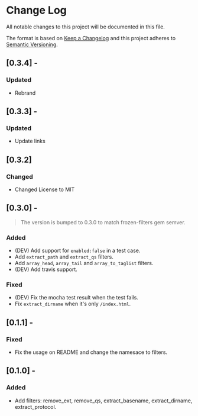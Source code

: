 # Change Log
All notable changes to this project will be documented in this file.

The format is based on [Keep a Changelog](http://keepachangelog.com/en/1.0.0/)
and this project adheres to [Semantic Versioning](http://semver.org/spec/v2.0.0.html).

## [0.3.4] -
### Updated
- Rebrand

## [0.3.3] -
### Updated
- Update links

## [0.3.2]
### Changed
- Changed License to MIT

## [0.3.0] -
> The version is bumped to 0.3.0 to match frozen-filters gem semver.
### Added
- (DEV) Add support for `enabled:false` in a test case.
- Add `extract_path` and `extract_qs` filters.
- Add `array_head`, `array_tail` and `array_to_taglist` filters.
- (DEV) Add travis support.

### Fixed
- (DEV) Fix the mocha test result when the test fails.
- Fix `extract_dirname` when it's only `/index.html`.

## [0.1.1] -
### Fixed
- Fix the usage on README and change the namesace to filters.

## [0.1.0] -
### Added
- Add filters: remove_ext, remove_qs, extract_basename, extract_dirname, extract_protocol.
